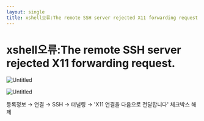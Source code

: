 ```yaml
---
layout: single
title: xshell오류:The remote SSH server rejected X11 forwarding request
---
```

# xshell오류:The remote SSH server rejected X11 forwarding request.

![Untitled](xshell%E1%84%8B%E1%85%A9%E1%84%85%E1%85%B2%20The%20remote%20SSH%20server%20rejected%20X11%20forw%209b5cb81dcf324391adaa23ac731ee6cc/Untitled.png)

 

![Untitled](xshell%E1%84%8B%E1%85%A9%E1%84%85%E1%85%B2%20The%20remote%20SSH%20server%20rejected%20X11%20forw%209b5cb81dcf324391adaa23ac731ee6cc/Untitled%201.png)

등록정보 → 연결 → SSH → 터널링 → 'X11 연결을 다음으로 전달합니다' 체크박스 해제
